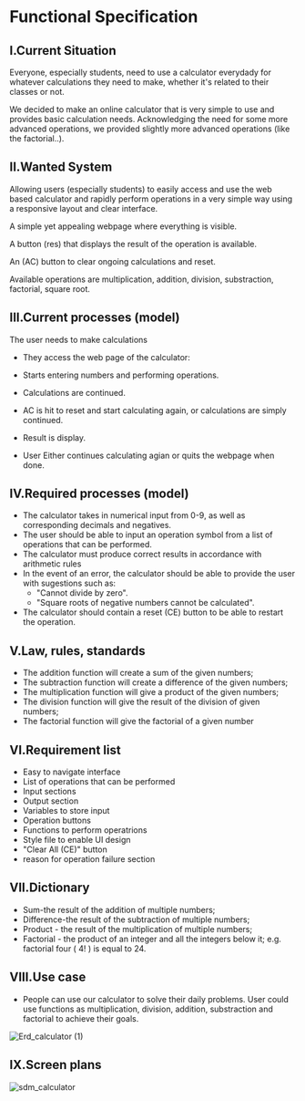 # Functional Specification

## I.Current Situation
Everyone, especially students, need to use a calculator everydady for whatever calculations they need to make, whether it's related to their classes or not.

We decided to make an online calculator that is very simple to use and provides basic calculation needs.
Acknowledging the need for some more advanced operations, we provided slightly more advanced operations (like the factorial..).

## II.Wanted System
Allowing users (especially students) to easily access and use the web based calculator and rapidly perform operations in a very simple way using a responsive layout and clear interface.

A simple yet appealing webpage where everything is visible.

A button (res) that displays the result of the operation is available.

An (AC) button to clear ongoing calculations and reset.

Available operations are multiplication, addition, division, substraction, factorial, square root.

## III.Current processes (model)
The user needs to make calculations
- They access the web page of the calculator:

- Starts entering numbers and performing operations.
- Calculations are continued.
- AC is hit to reset and start calculating again, or calculations are simply continued.
- Result is display.
- User Either continues calculating agian or quits the webpage when done.

## IV.Required processes (model)
- The calculator takes in numerical input from 0-9, as well as corresponding decimals and negatives.
- The user should be able to input an operation symbol from a list of operations that can be performed.
- The calculator must produce correct results in accordance with arithmetic rules
- In the event of an error, the calculator should be able to provide the user with sugestions such as:
    - "Cannot divide by zero".
    - "Square roots of negative numbers cannot be calculated".
- The calculator should contain a reset (CE) button to be able to restart the operation.

## V.Law, rules, standards
- The addition function will create a sum of the given numbers;
- The subtraction function will create a difference of the given numbers;
- The multiplication function will give a product of the given numbers;
- The division function will give the result of the division of given numbers;
- The factorial function will give the factorial of a given number
## VI.Requirement list
- Easy to navigate interface
- List of operations that can be performed
- Input sections
- Output section
- Variables to store input
- Operation buttons
- Functions to perform operatrions
- Style file to enable UI design
- "Clear All (CE)" button
- reason for operation failure section

## VII.Dictionary
- Sum-the result of the addition of multiple numbers;
- Difference-the result of the subtraction of multiple numbers;
- Product - the result of the multiplication of multiple numbers;
- Factorial - the product of an integer and all the integers below it; e.g. factorial four ( 4! ) is equal to 24.

## VIII.Use case
- People can use our calculator to solve their daily problems. User could  use functions as multiplication, division, addition, substraction and factorial to achieve their goals.

![Erd_calculator (1)](https://user-images.githubusercontent.com/76019638/134010680-c4bb6a05-7bfe-4fac-b628-fd8d9f0c9c2d.png)


## IX.Screen plans

![sdm_calculator](https://user-images.githubusercontent.com/76019638/133996239-b9deb373-c2f8-480e-a5e3-4b8a7dfc2a76.png)




